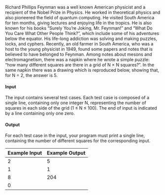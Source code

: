 Richard Phillips Feynman was a well known American physicist and a recipient of the Nobel Prize
in Physics. He worked in theoretical physics and also pioneered the field of quantum computing. He
visited South America for ten months, giving lectures and enjoying life in the tropics. He is also known
for his books “Surely You’re Joking, Mr. Feynman!” and “What Do You Care What Other People
Think?”, which include some of his adventures below the equator.
His life-long addiction was solving and making puzzles, locks, and cyphers. Recently, an old farmer
in South America, who was a host to the young physicist in 1949, found some papers and notes that is
believed to have belonged to Feynman. Among notes about mesons and electromagnetism, there was
a napkin where he wrote a simple puzzle: “how many different squares are there in a grid of N × N
squares?”.
In the same napkin there was a drawing which is reproduced below, showing that, for N = 2, the
answer is 5.
#### Input
The input contains several test cases. Each test case is composed of a single line, containing only one
integer N, representing the number of squares in each side of the grid (1 ≤ N ≤ 100).
The end of input is indicated by a line containing only one zero.
#### Output
For each test case in the input, your program must print a single line, containing the number of different
squares for the corresponding input.

| Example Input          | Example Output                           |
| -----------------------|------------------------------------------|
| 2                      | 5                                        |
| 1                      | 1                                        |
| 8                      | 204                                      |
| 0                      |                                          |

